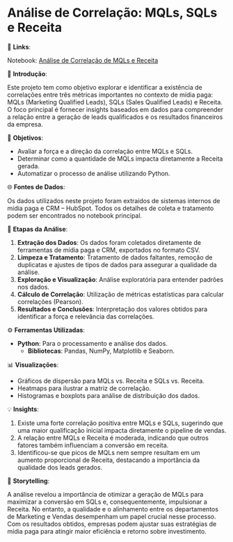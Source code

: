 # Análise de Correlação: MQLs, SQLs e Receita  

🔗 **Links**:  

Notebook: [Análise de Correlação de MQLs e Receita](https://github.com/laurencedata/mkt-pago/blob/main/mkt-pago.ipynb)  

📌 **Introdução**: 

Este projeto tem como objetivo explorar e identificar a existência de correlações entre três métricas importantes no contexto de mídia paga: MQLs (Marketing Qualified Leads), SQLs (Sales Qualified Leads) e Receita. O foco principal é fornecer insights baseados em dados para compreender a relação entre a geração de leads qualificados e os resultados financeiros da empresa.  

🎯 **Objetivos**:  

- Avaliar a força e a direção da correlação entre MQLs e SQLs.  
- Determinar como a quantidade de MQLs impacta diretamente a Receita gerada.  
- Automatizar o processo de análise utilizando Python.  

🌐 **Fontes de Dados**:  

Os dados utilizados neste projeto foram extraídos de sistemas internos de mídia paga e CRM – HubSpot. Todos os detalhes de coleta e tratamento podem ser encontrados no notebook principal.  

🔎 **Etapas da Análise**: 

1. **Extração dos Dados**: Os dados foram coletados diretamente de ferramentas de mídia paga e CRM, exportados no formato CSV.  
2. **Limpeza e Tratamento**: Tratamento de dados faltantes, remoção de duplicatas e ajustes de tipos de dados para assegurar a qualidade da análise.  
3. **Exploração e Visualização**: Análise exploratória para entender padrões nos dados.  
4. **Cálculo de Correlação**: Utilização de métricas estatísticas para calcular correlações (Pearson).  
5. **Resultados e Conclusões**: Interpretação dos valores obtidos para identificar a força e relevância das correlações.  

⚙️ **Ferramentas Utilizadas**:

- **Python**: Para o processamento e análise dos dados.  
  - **Bibliotecas**: Pandas, NumPy, Matplotlib e Seaborn.  

📊 **Visualizações**:  

- Gráficos de dispersão para MQLs vs. Receita e SQLs vs. Receita.  
- Heatmaps para ilustrar a matriz de correlação.  
- Histogramas e boxplots para análise de distribuição dos dados.  

💡 **Insights**:  

1. Existe uma forte correlação positiva entre MQLs e SQLs, sugerindo que uma maior qualificação inicial impacta diretamente o pipeline de vendas.  
2. A relação entre MQLs e Receita é moderada, indicando que outros fatores também influenciam a conversão em receita.  
3. Identificou-se que picos de MQLs nem sempre resultam em um aumento proporcional de Receita, destacando a importância da qualidade dos leads gerados.  

📝 **Storytelling**:  

A análise revelou a importância de otimizar a geração de MQLs para maximizar a conversão em SQLs e, consequentemente, impulsionar a Receita. No entanto, a qualidade e o alinhamento entre os departamentos de Marketing e Vendas desempenham um papel crucial nesse processo. Com os resultados obtidos, empresas podem ajustar suas estratégias de mídia paga para atingir maior eficiência e retorno sobre investimento.  
